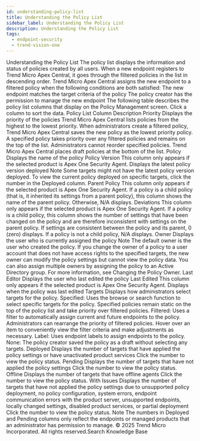 ```yaml
---
id: understanding-policy-list
title: Understanding the Policy List
sidebar_label: Understanding the Policy List
description: Understanding the Policy List
tags:
  - endpoint-security
  - trend-vision-one
---
```


 Understanding the Policy List The policy list displays the information and status of policies created by all users. When a new endpoint registers to Trend Micro Apex Central, it goes through the filtered policies in the list in descending order. Trend Micro Apex Central assigns the new endpoint to a filtered policy when the following conditions are both satisfied: The new endpoint matches the target criteria of the policy The policy creator has the permission to manage the new endpoint The following table describes the policy list columns that display on the Policy Management screen. Click a column to sort the data. Policy List Column Description Priority Displays the priority of the policies Trend Micro Apex Central lists policies from the highest to the lowest priority. When administrators create a filtered policy, Trend Micro Apex Central saves the new policy as the lowest priority policy. A specified policy takes priority over any filtered policies and remains on the top of the list. Administrators cannot reorder specified policies. Trend Micro Apex Central places draft policies at the bottom of the list. Policy Displays the name of the policy Policy Version This column only appears if the selected product is Apex One Security Agent. Displays the latest policy version deployed Note Some targets might not have the latest policy version deployed. To view the current policy deployed on specific targets, click the number in the Deployed column. Parent Policy This column only appears if the selected product is Apex One Security Agent. If a policy is a child policy (that is, it inherited its settings from a parent policy), this column shows the name of the parent policy. Otherwise, N/A displays. Deviations This column only appears if the selected product is Apex One Security Agent. If a policy is a child policy, this column shows the number of settings that have been changed on the policy and are therefore inconsistent with settings on the parent policy. If settings are consistent between the policy and its parent, 0 (zero) displays. If a policy is not a child policy, N/A displays. Owner Displays the user who is currently assigned the policy Note The default owner is the user who created the policy. If you change the owner of a policy to a user account that does not have access rights to the specified targets, the new owner can modify the policy settings but cannot view the policy data. You can also assign multiple owners by assigning the policy to an Active Directory group. For more information, see Changing the Policy Owner. Last Editor Displays the user who last edited the policy Last Edited This column only appears if the selected product is Apex One Security Agent. Displays when the policy was last edited Targets Displays how administrators select targets for the policy. Specified: Uses the browse or search function to select specific targets for the policy. Specified policies remain static on the top of the policy list and take priority over filtered policies. Filtered: Uses a filter to automatically assign current and future endpoints to the policy. Administrators can rearrange the priority of filtered policies. Hover over an item to conveniently view the filter criteria and make adjustments as necessary. Label: Uses endpoint labels to assign endpoints to the policy. None: The policy creator saved the policy as a draft without selecting any targets. Deployed Displays the number of targets that have applied the policy settings or have unactivated product services Click the number to view the policy status. Pending Displays the number of targets that have not applied the policy settings Click the number to view the policy status. Offline Displays the number of targets that have offline agents Click the number to view the policy status. With Issues Displays the number of targets that have not applied the policy settings due to unsupported policy deployment, no policy configuration, system errors, endpoint communication errors with the product server, unsupported endpoints, locally changed settings, disabled product services, or partial deployment Click the number to view the policy status. Note The numbers in Deployed and Pending columns only reflect the endpoints or managed products that an administrator has permission to manage. © 2025 Trend Micro Incorporated. All rights reserved.Search Knowledge Base